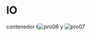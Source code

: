 # IO
contenedor
t![pro06](https://user-images.githubusercontent.com/91703205/162002250-2026ebc8-9ec6-43aa-9e40-47d849b3c921.jpg)
y ![pro07](https://user-images.githubusercontent.com/91703205/162003065-e784e559-fa7e-4770-8d56-ecf7d396913d.jpg)
